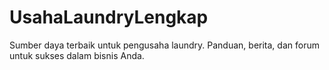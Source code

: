 # UsahaLaundryLengkap
Sumber daya terbaik untuk pengusaha laundry. Panduan, berita, dan forum untuk sukses dalam bisnis Anda.
